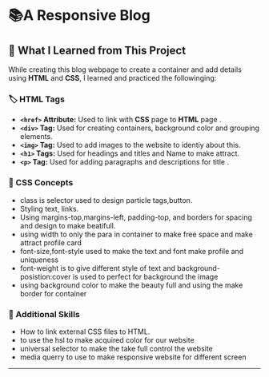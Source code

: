 # 📚A Responsive Blog
## 📝 What I Learned from This Project
While creating this blog webpage  to create a container and add details  using **HTML** and **CSS**, I learned and practiced the followinging:  

### 🏷️ HTML Tags  
- **`<href>` Attribute:** Used to link with **CSS** page to **HTML** page .
- **`<div>` Tag:** Used for creating containers, background color and grouping elements.    
- **`<img>` Tag:** Used to add images to the website to identiy about this.    
- **`<h1>` Tags:** Used for headings and titles and Name to make attract.  
- **`<p>` Tag:** Used for adding paragraphs and descriptions for title .

### 🎨 CSS Concepts  
- class is selector used to design particle tags,button.
- Styling text, links.     
- Using margins-top,margins-left, padding-top, and borders for spacing and design to make beatifull.
- using width to only the para in container to make free space and make attract profile card
- font-size,font-style used to make the text and font make profile and uniqueness
- font-weight is to give different style of text and background-posistion:cover is used to perfect for background the image
- using background color to make the beauty full and using the make  border for container 

### 🚀 Additional Skills  
- How to link external CSS files to HTML.
- to use the hsl to make acquired color for our website
- universal selector to make the take full control the website
-  media querry to use to make responsive website for different screen
  
---
